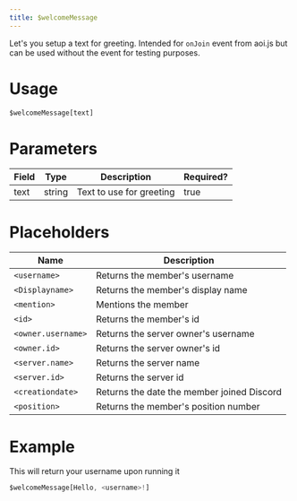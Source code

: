 ```yaml
---
title: $welcomeMessage
---
```

Let's you setup a text for greeting. Intended for `onJoin` event from aoi.js but can be used without the event for testing purposes.

# Usage
```js
$welcomeMessage[text]
```

# Parameters
| Field | Type | Description | Required? |
|--------|--------|--------|--------|
| text | string | Text to use for greeting | true 

# Placeholders
| Name | Description | 
|--------|--------|
| `<username>` | Returns the member's username |
| `<Displayname>` | Returns the member's display name |
| `<mention>` | Mentions the member |
| `<id>` | Returns the member's id |
| `<owner.username>` | Returns the server owner's username |
| `<owner.id>` | Returns the server owner's id |
| `<server.name>` | Returns the server name |
| `<server.id>` | Returns the server id |
| `<creationdate>` | Returns the date the member joined Discord |
| `<position>` | Returns the member's position number |

# Example
This will return your username upon running it
```js
$welcomeMessage[Hello, <username>!]
```
